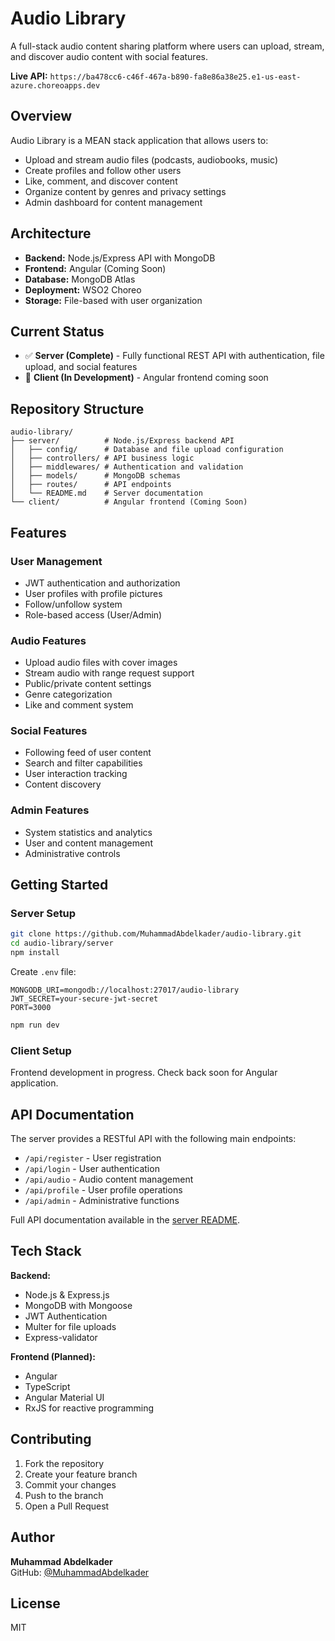 # Audio Library

A full-stack audio content sharing platform where users can upload, stream, and discover audio content with social features.

**Live API:** `https://ba478cc6-c46f-467a-b890-fa8e86a38e25.e1-us-east-azure.choreoapps.dev`

## Overview

Audio Library is a MEAN stack application that allows users to:

- Upload and stream audio files (podcasts, audiobooks, music)
- Create profiles and follow other users
- Like, comment, and discover content
- Organize content by genres and privacy settings
- Admin dashboard for content management

## Architecture

- **Backend:** Node.js/Express API with MongoDB
- **Frontend:** Angular (Coming Soon)
- **Database:** MongoDB Atlas
- **Deployment:** WSO2 Choreo
- **Storage:** File-based with user organization

## Current Status

- ✅ **Server (Complete)** - Fully functional REST API with authentication, file upload, and social features
- 🚧 **Client (In Development)** - Angular frontend coming soon

## Repository Structure

```
audio-library/
├── server/          # Node.js/Express backend API
│   ├── config/      # Database and file upload configuration
│   ├── controllers/ # API business logic
│   ├── middlewares/ # Authentication and validation
│   ├── models/      # MongoDB schemas
│   ├── routes/      # API endpoints
│   └── README.md    # Server documentation
└── client/          # Angular frontend (Coming Soon)
```

## Features

### User Management
- JWT authentication and authorization
- User profiles with profile pictures
- Follow/unfollow system
- Role-based access (User/Admin)

### Audio Features
- Upload audio files with cover images
- Stream audio with range request support
- Public/private content settings
- Genre categorization
- Like and comment system

### Social Features
- Following feed of user content
- Search and filter capabilities
- User interaction tracking
- Content discovery

### Admin Features
- System statistics and analytics
- User and content management
- Administrative controls

## Getting Started

### Server Setup

```bash
git clone https://github.com/MuhammadAbdelkader/audio-library.git
cd audio-library/server
npm install
```

Create `.env` file:
```env
MONGODB_URI=mongodb://localhost:27017/audio-library
JWT_SECRET=your-secure-jwt-secret
PORT=3000
```

```bash
npm run dev
```

### Client Setup
Frontend development in progress. Check back soon for Angular application.

## API Documentation

The server provides a RESTful API with the following main endpoints:

- `/api/register` - User registration
- `/api/login` - User authentication  
- `/api/audio` - Audio content management
- `/api/profile` - User profile operations
- `/api/admin` - Administrative functions

Full API documentation available in the [server README](./server/README.md).

## Tech Stack

**Backend:**
- Node.js & Express.js
- MongoDB with Mongoose
- JWT Authentication
- Multer for file uploads
- Express-validator

**Frontend (Planned):**
- Angular
- TypeScript
- Angular Material UI
- RxJS for reactive programming

## Contributing

1. Fork the repository
2. Create your feature branch
3. Commit your changes
4. Push to the branch
5. Open a Pull Request

## Author

**Muhammad Abdelkader**  
GitHub: [@MuhammadAbdelkader](https://github.com/MuhammadAbdelkader)

## License

MIT
